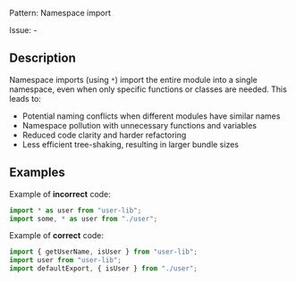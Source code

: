 Pattern: Namespace import

Issue: -

## Description

Namespace imports (using `*`) import the entire module into a single namespace, even when only specific functions or classes are needed. This leads to:
- Potential naming conflicts when different modules have similar names
- Namespace pollution with unnecessary functions and variables
- Reduced code clarity and harder refactoring
- Less efficient tree-shaking, resulting in larger bundle sizes

## Examples

Example of **incorrect** code:
```javascript
import * as user from "user-lib";
import some, * as user from "./user";
```

Example of **correct** code:
```javascript
import { getUserName, isUser } from "user-lib";
import user from "user-lib";
import defaultExport, { isUser } from "./user";
```
